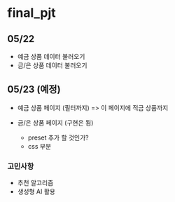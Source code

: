 # final_pjt

## 05/22
- 예금 상품 데이터 불러오기
- 금/은 상품 데이터 불러오기

## 05/23 (예정)
- 예금 상품 페이지 (필터까지)
=> 이 페이지에 적금 상품까지


- 금/은 상품 페이지 (구현은 됨)
    - preset 추가 할 것인가?
    - css 부분

### 고민사항
- 추천 알고리즘
- 생성형 AI 활용